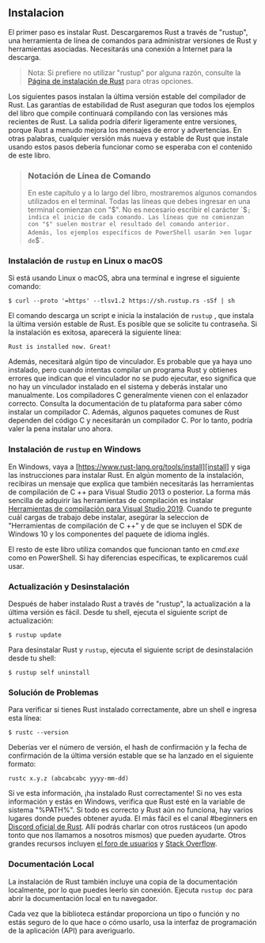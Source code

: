 ## Instalacion

El primer paso es instalar Rust. Descargaremos Rust a través de "rustup", una
herramienta de línea de comandos para administrar versiones de Rust y herramientas asociadas. Necesitarás
una conexión a Internet para la descarga.

> Nota: Si prefiere no utilizar "rustup" por alguna razón, consulte la [Página
> de instalación de Rust](https://www.rust-lang.org/tools/install) para otras opciones.

Los siguientes pasos instalan la última versión estable del compilador de Rust.
Las garantías de estabilidad de Rust aseguran que todos los ejemplos del libro que
compile continuará compilando con las versiones más recientes de Rust. La salida podría
diferir ligeramente entre versiones, porque Rust a menudo mejora los mensajes de error
y advertencias. En otras palabras, cualquier versión más nueva y estable de Rust que instale
usando estos pasos debería funcionar como se esperaba con el contenido de este libro.

> ### Notación de Línea de Comando
>
> En este capítulo y a lo largo del libro, mostraremos algunos comandos utilizados en el
> terminal. Todas las líneas que debes ingresar en una terminal comienzan con "$".
> No es necesario escribir el carácter `$`; indica el inicio de cada
> comando. Las líneas que no comienzan con "$" suelen mostrar el resultado del
> comando anterior. Además, los ejemplos específicos de PowerShell usarán `>`
> en lugar de `$`.

### Instalación de `rustup` en Linux o macOS

Si está usando Linux o macOS, abra una terminal e ingrese el siguiente comando:

```console
$ curl --proto '=https' --tlsv1.2 https://sh.rustup.rs -sSf | sh
```

El comando descarga un script e inicia la instalación de `rustup`
, que instala la última versión estable de Rust. Es posible que se solicite
tu contraseña. Si la instalación es exitosa, aparecerá la siguiente línea:

```text
Rust is installed now. Great!
```

Además, necesitará algún tipo de vinculador. Es probable que ya haya uno
instalado, pero cuando intentas compilar un programa Rust y obtienes errores que indican
que el vinculador no se pudo ejecutar, eso significa que no hay un vinculador instalado en el
sistema y deberás instalar uno manualmente. Los compiladores C generalmente vienen con
el enlazador correcto. Consulta la documentación de tu plataforma para saber cómo instalar un
compilador C. Además, algunos paquetes comunes de Rust dependen del código C y necesitarán un
compilador C. Por lo tanto, podría valer la pena instalar uno ahora.

### Instalación de `rustup` en Windows

En Windows, vaya a [https://www.rust-lang.org/tools/install][install] y siga
las instrucciones para instalar Rust. En algún momento de la instalación,
recibiras un mensaje que explica que también necesitarás las herramientas de compilación de C ++ para
Visual Studio 2013 o posterior. La forma más sencilla de adquirir las herramientas de compilación es
instalar [Herramientas de compilación para Visual Studio 2019][visualstudio]. Cuando te pregunte cuál
cargas de trabajo debe instalar, asegúrar la seleccion de "Herramientas de compilación de C ++" y de que
se incluyen el SDK de Windows 10 y los componentes del paquete de idioma inglés.

[install]: https://www.rust-lang.org/tools/install
[visualstudio]: https://visualstudio.microsoft.com/visual-cpp-build-tools/

El resto de este libro utiliza comandos que funcionan tanto en *cmd.exe* como en PowerShell.
Si hay diferencias específicas, te explicaremos cuál usar.

### Actualización y Desinstalación

Después de haber instalado Rust a través de "rustup", la actualización a la última versión es
fácil. Desde tu shell, ejecuta el siguiente script de actualización:

```console
$ rustup update
```

Para desinstalar Rust y `rustup`, ejecuta el siguiente script de desinstalación desde tu
shell:

```console
$ rustup self uninstall
```

### Solución de Problemas

Para verificar si tienes Rust instalado correctamente, abre un shell e ingresa esta
línea:


```console
$ rustc --version
```

Deberías ver el número de versión, el hash de confirmación y la fecha de confirmación de la última
versión estable que se ha lanzado en el siguiente formato:

```text
rustc x.y.z (abcabcabc yyyy-mm-dd)
```

Si ve esta información, ¡ha instalado Rust correctamente! Si no
ves esta información y estás en Windows, verifica que Rust esté en la
variable de sistema "%PATH%". Si todo es correcto y Rust aún no funciona, hay
varios lugares donde puedes obtener ayuda. El más fácil es el canal #beginners en
[Discord oficial de Rust][discord]. Allí podrás charlar con otros rustáceos
(un apodo tonto que nos llamamos a nosotros mismos) que pueden ayudarte. Otros grandes
recursos incluyen [el foro de usuarios][users] y [Stack Overflow][stackoverflow].

[discord]: https://discord.gg/rust-lang
[users]: https://users.rust-lang.org/
[stackoverflow]: https://stackoverflow.com/questions/tagged/rust

### Documentación Local

La instalación de Rust también incluye una copia de la documentación localmente, por lo que
puedes leerlo sin conexión. Ejecuta `rustup doc` para abrir la documentación local en
tu navegador.

Cada vez que la biblioteca estándar proporciona un tipo o función y no estás
seguro de lo que hace o cómo usarlo, usa la interfaz de programación de la aplicación
(API) para averiguarlo.
